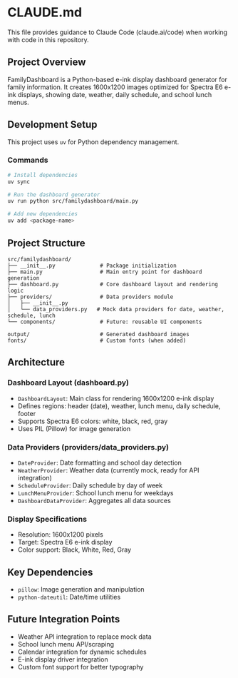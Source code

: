 # CLAUDE.md

This file provides guidance to Claude Code (claude.ai/code) when working with code in this repository.

## Project Overview

FamilyDashboard is a Python-based e-ink display dashboard generator for family information. It creates 1600x1200 images optimized for Spectra E6 e-ink displays, showing date, weather, daily schedule, and school lunch menus.

## Development Setup

This project uses `uv` for Python dependency management.

### Commands

```bash
# Install dependencies
uv sync

# Run the dashboard generator
uv run python src/familydashboard/main.py

# Add new dependencies
uv add <package-name>
```

## Project Structure

```
src/familydashboard/
├── __init__.py              # Package initialization
├── main.py                  # Main entry point for dashboard generation
├── dashboard.py             # Core dashboard layout and rendering logic
├── providers/               # Data providers module
│   ├── __init__.py
│   └── data_providers.py   # Mock data providers for date, weather, schedule, lunch
└── components/              # Future: reusable UI components

output/                      # Generated dashboard images
fonts/                       # Custom fonts (when added)
```

## Architecture

### Dashboard Layout (dashboard.py)
- `DashboardLayout`: Main class for rendering 1600x1200 e-ink display
- Defines regions: header (date), weather, lunch menu, daily schedule, footer
- Supports Spectra E6 colors: white, black, red, gray
- Uses PIL (Pillow) for image generation

### Data Providers (providers/data_providers.py)
- `DateProvider`: Date formatting and school day detection
- `WeatherProvider`: Weather data (currently mock, ready for API integration)
- `ScheduleProvider`: Daily schedule by day of week
- `LunchMenuProvider`: School lunch menu for weekdays
- `DashboardDataProvider`: Aggregates all data sources

### Display Specifications
- Resolution: 1600x1200 pixels
- Target: Spectra E6 e-ink display
- Color support: Black, White, Red, Gray

## Key Dependencies

- `pillow`: Image generation and manipulation
- `python-dateutil`: Date/time utilities

## Future Integration Points

- Weather API integration to replace mock data
- School lunch menu API/scraping
- Calendar integration for dynamic schedules
- E-ink display driver integration
- Custom font support for better typography